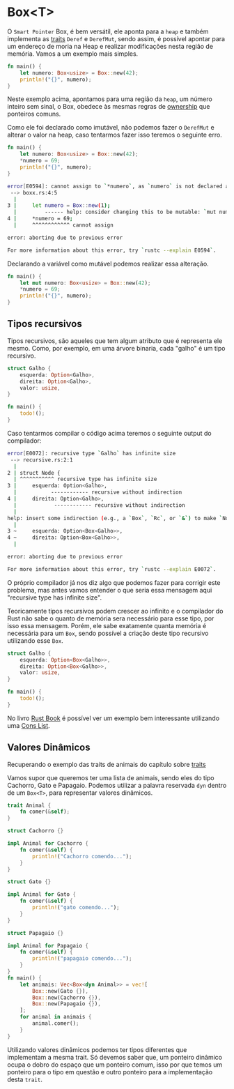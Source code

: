 # Box\<T>

O `Smart Pointer` Box<T>, é bem versátil, ele aponta para a `heap` e também implementa as [traits](../intermediary-02/06-traits.md) `Deref` e `DerefMut`, sendo assim, é possível apontar para um endereço de moria na Heap e realizar modificações nesta região de memória. Vamos a um exemplo mais simples.

```rust
fn main() {
    let numero: Box<usize> = Box::new(42);
    println!("{}", numero);
}
```

Neste exemplo acima, apontamos para uma região da `heap`, um número inteiro sem sinal, o Box, obedece às mesmas regras de [ownership](../intermediary-01/03-ownership.md) que ponteiros comuns.

Como ele foi declarado como imutável, não podemos fazer o `DerefMut` e alterar o valor na heap, caso tentarmos fazer isso teremos o seguinte erro.

```rust
fn main() {
    let numero: Box<usize> = Box::new(42);
    *numero = 69;
    println!("{}", numero);
}
```

```sh
error[E0594]: cannot assign to `*numero`, as `numero` is not declared as mutable
 --> boxx.rs:4:5
  |
3 |     let numero = Box::new(1);
  |         ------ help: consider changing this to be mutable: `mut numero`
4 |     *numero = 69;
  |     ^^^^^^^^^^^^ cannot assign

error: aborting due to previous error

For more information about this error, try `rustc --explain E0594`.
```

Declarando a variável como mutável podemos realizar essa alteração.

```rust
fn main() {
    let mut numero: Box<usize> = Box::new(42);
    *numero = 69;
    println!("{}", numero);
}
```

## Tipos recursivos

Tipos recursivos, são aqueles que tem algum atributo que é representa ele mesmo. Como, por exemplo, em uma árvore binaria, cada "galho" é um tipo recursivo.

```rust
struct Galho {
    esquerda: Option<Galho>,
    direita: Option<Galho>,
    valor: usize,
}

fn main() {
    todo!();
}
```

Caso tentarmos compilar o código acima teremos o seguinte output do compilador:

```sh
error[E0072]: recursive type `Galho` has infinite size
 --> recursive.rs:2:1
  |
2 | struct Node {
  | ^^^^^^^^^^^ recursive type has infinite size
3 |     esquerda: Option<Galho>,
  |           ------------ recursive without indirection
4 |     direita: Option<Galho>,
  |            ------------ recursive without indirection
  |
help: insert some indirection (e.g., a `Box`, `Rc`, or `&`) to make `Node` representable
  |
3 ~     esquerda: Option<Box<Galho>>,
4 ~     direita: Option<Box<Galho>>,
  |

error: aborting due to previous error

For more information about this error, try `rustc --explain E0072`.

```

O próprio compilador já nos diz algo que podemos fazer para corrigir este problema, mas antes vamos entender o que seria essa mensagem aqui "recursive type has infinite size".

Teoricamente tipos recursivos podem crescer ao infinito e o compilador do Rust não sabe o quanto de memória sera necessário para esse tipo, por isso essa mensagem. Porém, ele sabe exatamente quanta memória é necessária para um `Box`, sendo possível a criação deste tipo recursivo utilizando esse `Box`.

```rust
struct Galho {
    esquerda: Option<Box<Galho>>,
    direita: Option<Box<Galho>>,
    valor: usize,
}

fn main() {
    todo!();
}
```

No livro [Rust Book](https://doc.rust-lang.org/book/ch15-01-box.html) é possível ver um exemplo bem interessante utilizando uma [Cons List](https://en.wikipedia.org/wiki/Cons).


## Valores Dinâmicos

Recuperando o exemplo das traits de animais do capítulo sobre [traits](../intermediary-02/06-traits.md)


Vamos supor que queremos ter uma lista de animais, sendo eles do tipo Cachorro, Gato e Papagaio. Podemos utilizar a palavra reservada `dyn` dentro de um `Box<T>`, para representar valores dinâmicos.

```rust
trait Animal {
    fn comer(&self);
}

struct Cachorro {}

impl Animal for Cachorro {
    fn comer(&self) {
        println!("Cachorro comendo...");
    }
}

struct Gato {}

impl Animal for Gato {
    fn comer(&self) {
        println!("gato comendo...");
    }
}

struct Papagaio {}

impl Animal for Papagaio {
    fn comer(&self) {
        println!("papagaio comendo...");
    }
}
fn main() {
    let animais: Vec<Box<dyn Animal>> = vec![
        Box::new(Gato {}),
        Box::new(Cachorro {}),
        Box::new(Papagaio {}),
    ];
    for animal in animais {
        animal.comer();
    }
}
```

Utilizando valores dinâmicos podemos ter tipos diferentes que implementam a mesma trait. Só devemos saber que, um ponteiro dinâmico ocupa o dobro do espaço que um ponteiro comum, isso por que temos um ponteiro para o tipo em questão e outro ponteiro para a implementação desta `trait`.